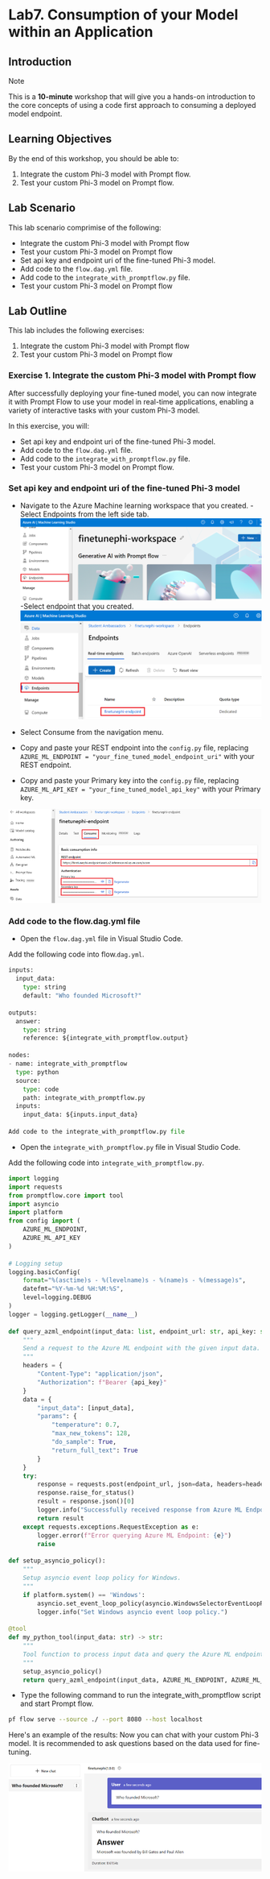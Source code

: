 # Lab7. Consumption of your Model within an Application 

## Introduction

> [!NOTE]
>This is a **10-minute** workshop that will give you a hands-on introduction to the core concepts of using a code first approach to consuming a deployed model endpoint.

## Learning Objectives

By the end of this workshop, you should be able to:
1. Integrate the custom Phi-3 model with Prompt flow.
1. Test your custom Phi-3 model on Prompt flow.

## Lab Scenario
This lab scenario comprimise of the following:    
- Integrate the custom Phi-3 model with Prompt flow
- Test your custom Phi-3 model on Prompt flow
- Set api key and endpoint uri of the fine-tuned Phi-3 model.
- Add code to the `flow.dag.yml` file.
- Add code to the `integrate_with_promptflow.py` file.
- Test your custom Phi-3 model on Prompt flow

## Lab Outline
This lab includes the following exercises:
1. Integrate the custom Phi-3 model with Prompt flow
1. Test your custom Phi-3 model on Prompt flow


### Exercise 1. Integrate the custom Phi-3 model with Prompt flow

After successfully deploying your fine-tuned model, you can now integrate it with Prompt Flow to use your model in real-time applications, enabling a variety of interactive tasks with your custom Phi-3 model.

In this exercise, you will:

- Set api key and endpoint uri of the fine-tuned Phi-3 model.
- Add code to the `flow.dag.yml` file.
- Add code to the `integrate_with_promptflow.py` file.
- Test your custom Phi-3 model on Prompt flow.
 

### Set api key and endpoint uri of the fine-tuned Phi-3 model

- Navigate to the Azure Machine learning workspace that you created.
-Select Endpoints from the left side tab.
![Screenshot select endpoint](./images/11-select-endpoints.png)
-Select endpoint that you created.
![screeshot of endpoints available](./images/11-select-endpoint-created.png)

- Select Consume from the navigation menu.

- Copy and paste your REST endpoint into the `config.py` file, replacing `AZURE_ML_ENDPOINT = "your_fine_tuned_model_endpoint_uri"` with your REST endpoint.

- Copy and paste your Primary key into the `config.py` file, replacing `AZURE_ML_API_KEY = "your_fine_tuned_model_api_key"` with your Primary key.

![Screenshot of API Keys](./images/11-copy-apikey-endpoint.png)	

### Add code to the flow.dag.yml file

- Open the `flow.dag.yml` file in Visual Studio Code.

Add the following code into flow.`dag.yml`.

```Python
inputs:
  input_data:
    type: string
    default: "Who founded Microsoft?"

outputs:
  answer:
    type: string
    reference: ${integrate_with_promptflow.output}

nodes:
- name: integrate_with_promptflow
  type: python
  source:
    type: code
    path: integrate_with_promptflow.py
  inputs:
    input_data: ${inputs.input_data}
 
Add code to the integrate_with_promptflow.py file
```
 

- Open the `integrate_with_promptflow.py` file in Visual Studio Code.

Add the following code into `integrate_with_promptflow.py`.

```Python
import logging
import requests
from promptflow.core import tool
import asyncio
import platform
from config import (
    AZURE_ML_ENDPOINT,
    AZURE_ML_API_KEY
)

# Logging setup
logging.basicConfig(
    format="%(asctime)s - %(levelname)s - %(name)s - %(message)s",
    datefmt="%Y-%m-%d %H:%M:%S",
    level=logging.DEBUG
)
logger = logging.getLogger(__name__)

def query_azml_endpoint(input_data: list, endpoint_url: str, api_key: str) -> str:
    """
    Send a request to the Azure ML endpoint with the given input data.
    """
    headers = {
        "Content-Type": "application/json",
        "Authorization": f"Bearer {api_key}"
    }
    data = {
        "input_data": [input_data],
        "params": {
            "temperature": 0.7,
            "max_new_tokens": 128,
            "do_sample": True,
            "return_full_text": True
        }
    }
    try:
        response = requests.post(endpoint_url, json=data, headers=headers)
        response.raise_for_status()
        result = response.json()[0]
        logger.info("Successfully received response from Azure ML Endpoint.")
        return result
    except requests.exceptions.RequestException as e:
        logger.error(f"Error querying Azure ML Endpoint: {e}")
        raise

def setup_asyncio_policy():
    """
    Setup asyncio event loop policy for Windows.
    """
    if platform.system() == 'Windows':
        asyncio.set_event_loop_policy(asyncio.WindowsSelectorEventLoopPolicy())
        logger.info("Set Windows asyncio event loop policy.")

@tool
def my_python_tool(input_data: str) -> str:
    """
    Tool function to process input data and query the Azure ML endpoint.
    """
    setup_asyncio_policy()
    return query_azml_endpoint(input_data, AZURE_ML_ENDPOINT, AZURE_ML_API_KEY)
```
 

- Type the following command to run the integrate_with_promptflow script and start Prompt flow.

```Bash
pf flow serve --source ./ --port 8080 --host localhost
```

Here's an example of the results: Now you can chat with your custom Phi-3 model. It is recommended to ask questions based on the data used for fine-tuning.

![Screenshot of example deployment](./images/11-1-promptflow-example.png)

